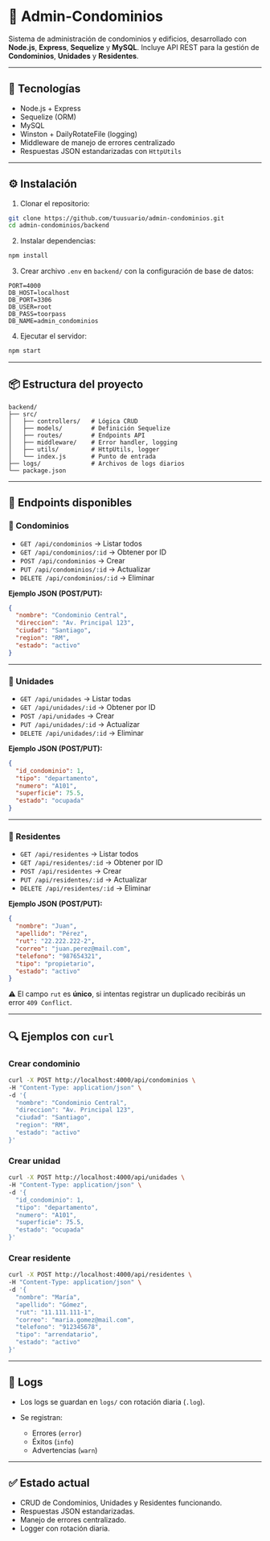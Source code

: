 # 🏢 Admin-Condominios

Sistema de administración de condominios y edificios, desarrollado con **Node.js**, **Express**, **Sequelize** y **MySQL**.
Incluye API REST para la gestión de **Condominios**, **Unidades** y **Residentes**.

---

## 🚀 Tecnologías

* Node.js + Express
* Sequelize (ORM)
* MySQL
* Winston + DailyRotateFile (logging)
* Middleware de manejo de errores centralizado
* Respuestas JSON estandarizadas con `HttpUtils`

---

## ⚙️ Instalación

1. Clonar el repositorio:

```bash
git clone https://github.com/tuusuario/admin-condominios.git
cd admin-condominios/backend
```

2. Instalar dependencias:

```bash
npm install
```

3. Crear archivo `.env` en `backend/` con la configuración de base de datos:

```env
PORT=4000
DB_HOST=localhost
DB_PORT=3306
DB_USER=root
DB_PASS=toorpass
DB_NAME=admin_condominios
```

4. Ejecutar el servidor:

```bash
npm start
```

---

## 📦 Estructura del proyecto

```
backend/
├── src/
│   ├── controllers/   # Lógica CRUD
│   ├── models/        # Definición Sequelize
│   ├── routes/        # Endpoints API
│   ├── middleware/    # Error handler, logging
│   ├── utils/         # HttpUtils, logger
│   └── index.js       # Punto de entrada
├── logs/              # Archivos de logs diarios
└── package.json
```

---

## 📡 Endpoints disponibles

### 🔹 Condominios

* `GET /api/condominios` → Listar todos
* `GET /api/condominios/:id` → Obtener por ID
* `POST /api/condominios` → Crear
* `PUT /api/condominios/:id` → Actualizar
* `DELETE /api/condominios/:id` → Eliminar

**Ejemplo JSON (POST/PUT):**

```json
{
  "nombre": "Condominio Central",
  "direccion": "Av. Principal 123",
  "ciudad": "Santiago",
  "region": "RM",
  "estado": "activo"
}
```

---

### 🔹 Unidades

* `GET /api/unidades` → Listar todas
* `GET /api/unidades/:id` → Obtener por ID
* `POST /api/unidades` → Crear
* `PUT /api/unidades/:id` → Actualizar
* `DELETE /api/unidades/:id` → Eliminar

**Ejemplo JSON (POST/PUT):**

```json
{
  "id_condominio": 1,
  "tipo": "departamento",
  "numero": "A101",
  "superficie": 75.5,
  "estado": "ocupada"
}
```

---

### 🔹 Residentes

* `GET /api/residentes` → Listar todos
* `GET /api/residentes/:id` → Obtener por ID
* `POST /api/residentes` → Crear
* `PUT /api/residentes/:id` → Actualizar
* `DELETE /api/residentes/:id` → Eliminar

**Ejemplo JSON (POST/PUT):**

```json
{
  "nombre": "Juan",
  "apellido": "Pérez",
  "rut": "22.222.222-2",
  "correo": "juan.perez@mail.com",
  "telefono": "987654321",
  "tipo": "propietario",
  "estado": "activo"
}
```

⚠️ El campo `rut` es **único**, si intentas registrar un duplicado recibirás un error `409 Conflict`.

---

## 🔍 Ejemplos con `curl`

### Crear condominio

```bash
curl -X POST http://localhost:4000/api/condominios \
-H "Content-Type: application/json" \
-d '{
  "nombre": "Condominio Central",
  "direccion": "Av. Principal 123",
  "ciudad": "Santiago",
  "region": "RM",
  "estado": "activo"
}'
```

### Crear unidad

```bash
curl -X POST http://localhost:4000/api/unidades \
-H "Content-Type: application/json" \
-d '{
  "id_condominio": 1,
  "tipo": "departamento",
  "numero": "A101",
  "superficie": 75.5,
  "estado": "ocupada"
}'
```

### Crear residente

```bash
curl -X POST http://localhost:4000/api/residentes \
-H "Content-Type: application/json" \
-d '{
  "nombre": "María",
  "apellido": "Gómez",
  "rut": "11.111.111-1",
  "correo": "maria.gomez@mail.com",
  "telefono": "912345678",
  "tipo": "arrendatario",
  "estado": "activo"
}'
```

---

## 📝 Logs

* Los logs se guardan en `logs/` con rotación diaria (`.log`).
* Se registran:

  * Errores (`error`)
  * Éxitos (`info`)
  * Advertencias (`warn`)

---

## ✅ Estado actual

* CRUD de Condominios, Unidades y Residentes funcionando.
* Respuestas JSON estandarizadas.
* Manejo de errores centralizado.
* Logger con rotación diaria.
